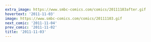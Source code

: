 ```yaml
---
extra_image: https://www.smbc-comics.com/comics/20111103after.gif
hovertext: '2011-11-03'
image: https://www.smbc-comics.com/comics/20111103.gif
next_comic: '2011-11-04'
prev_comic: '2011-11-02'
title: '2011-11-03'
---
```



